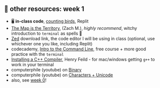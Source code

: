 ## 🤖 other resources: week 1

- 🖥️ **in-class code**, [counting birds](https://replit.com/@mab253/birdCount), Replit
- [The Map is the Territory](https://coolguy.website/map-is-the-territory/), (Zach M.), _highly recommend_, witchy introduction to `terminal` as spells 🌙
- [Zed](https://zed.dev/) download link, the code editor I will be using in class (optional, use whichever one you like, including Replit)
- codecademy, [Intro to the Command Line](https://www.codecademy.com/learn/intro-to-the-command-line), free course + more good practice with the `terminal`
- [Installing a C++ Compiler](https://hank.feild.org/courses/common/cpp-compiler.html), Henry Feild - for mac/windows getting `g++` to work in your terminal
- computerphile (youtube) on [Binary](https://www.youtube.com/watch?v=WN8i5cwjkSE)
- computerphile (youtube) on [Characters + Unicode](https://www.youtube.com/watch?v=MijmeoH9LT4)
- also, see [week 0](https://github.com/mab253/cpp_fall23/blob/main/week0/resources.md)!

